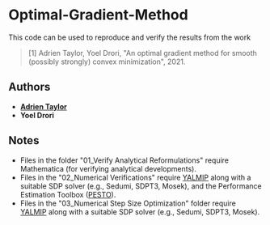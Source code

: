# Optimal-Gradient-Method

This code can be used to reproduce and verify the results from the work

> [1] Adrien Taylor, Yoel Drori, "An optimal gradient method for smooth (possibly strongly) convex minimization", 2021.

## Authors

- [**Adrien Taylor**](http://www.di.ens.fr/~ataylor/)
- **Yoel Drori**

## Notes

- Files in the folder "01_Verify Analytical Reformulations" require Mathematica (for verifying analytical developments).
- Files in the "02_Numerical Verifications" require [YALMIP](https://yalmip.github.io/) along with a suitable SDP solver (e.g., Sedumi, SDPT3, Mosek), and the Performance Estimation Toolbox ([PESTO](https://github.com/AdrienTaylor/Performance-Estimation-Toolbox)).
- Files in the "03_Numerical Step Size Optimization" folder require [YALMIP](https://yalmip.github.io/) along with a suitable SDP solver (e.g., Sedumi, SDPT3, Mosek).



